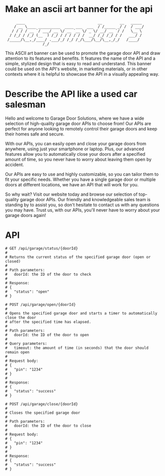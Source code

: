 # Make an ascii art banner for the api
```
     ____                                 __        __   _____ 
    / __ \____ __________  ____ ___  ___  / /_____ _/ /  / ___/
   / / / / __ `/ ___/ __ \/ __ `__ \/ _ \/ __/ __ `/ /   \__ \ 
  / /_/ / /_/ (__  ) /_/ / / / / / /  __/ /_/ /_/ / /   ___/ / 
 /_____/\__,_/____/ .___/_/ /_/ /_/\___/\__/\__,_/_/   /____/ 
                 /_/                                          
```

This ASCII art banner can be used to promote the garage door API and draw attention to its features and benefits. It features the name of the API and a simple, stylized design that is easy to read and understand. This banner could be used on the API's website, in marketing materials, or in other contexts where it is helpful to showcase the API in a visually appealing way.

# Describe the API like a used car salesman
Hello and welcome to Garage Door Solutions, where we have a wide selection of high-quality garage door APIs to choose from! Our APIs are perfect for anyone looking to remotely control their garage doors and keep their homes safe and secure.

With our APIs, you can easily open and close your garage doors from anywhere, using just your smartphone or laptop. Plus, our advanced features allow you to automatically close your doors after a specified amount of time, so you never have to worry about leaving them open by accident.

Our APIs are easy to use and highly customizable, so you can tailor them to fit your specific needs. Whether you have a single garage door or multiple doors at different locations, we have an API that will work for you.

So why wait? Visit our website today and browse our selection of top-quality garage door APIs. Our friendly and knowledgeable sales team is standing by to assist you, so don't hesitate to contact us with any questions you may have. Trust us, with our APIs, you'll never have to worry about your garage doors again!

# API

```
# GET /api/garage/status/{doorId}
#
# Returns the current status of the specified garage door (open or closed)
#
# Path parameters:
#   doorId: the ID of the door to check
#
# Response:
# {
#   "status": "open"
# }
```

```
# POST /api/garage/open/{doorId}
#
# Opens the specified garage door and starts a timer to automatically close the door
# after the specified time has elapsed.
#
# Path parameters:
#   doorId: the ID of the door to open
#
# Query parameters:
#   timeout: the amount of time (in seconds) that the door should remain open
#
# Request body:
# {
#   "pin": "1234"
# }
#
# Response:
# {
#   "status": "success"
# }
```

```
# POST /api/garage/close/{doorId}
#
# Closes the specified garage door
#
# Path parameters:
#   doorId: the ID of the door to close
#
# Request body:
# {
#   "pin": "1234"
# }
#
# Response:
# {
#   "status": "success"
# }
```